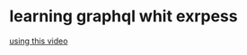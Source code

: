  # learning graphql whit exrpess
[using this video](https://www.youtube.com/watch?v=Vs_CBxCfFHk&t=67s)